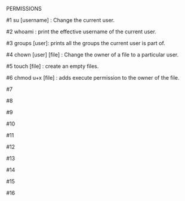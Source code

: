 PERMISSIONS

#1 su [username] : Change the current user.

#2 whoami : print the effective username of the current user.

#3 groups [user]: prints all the groups the current user is part of.

#4 chown [user] [file] : Change the owner of a file to a particular user. 

#5 touch [file] : create an empty files.

#6 chmod u+x [file] : adds execute permission to the owner of the file.

#7

#8

#9

#10

#11

#12

#13

#14

#15

#16
